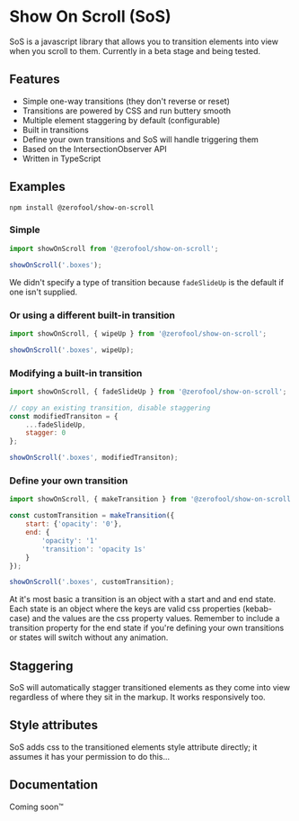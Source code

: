 # Show On Scroll (SoS)

SoS is a javascript library that allows you to transition elements into view when you scroll to them. Currently in a beta stage and being tested.

## Features

- Simple one-way transitions (they don't reverse or reset)
- Transitions are powered by CSS and run buttery smooth
- Multiple element staggering by default (configurable)
- Built in transitions
- Define your own transitions and SoS will handle triggering them
- Based on the IntersectionObserver API
- Written in TypeScript

## Examples

`npm install @zerofool/show-on-scroll`


### Simple
```javascript
import showOnScroll from '@zerofool/show-on-scroll';

showOnScroll('.boxes');
```
We didn't specify a type of transition because `fadeSlideUp` is the default if one isn't supplied.


### Or using a different built-in transition
```javascript
import showOnScroll, { wipeUp } from '@zerofool/show-on-scroll';

showOnScroll('.boxes', wipeUp);
```

### Modifying a built-in transition
```javascript
import showOnScroll, { fadeSlideUp } from '@zerofool/show-on-scroll';

// copy an existing transition, disable staggering
const modifiedTransiton = {
	...fadeSlideUp,
	stagger: 0
};

showOnScroll('.boxes', modifiedTransiton);
```

### Define your own transition
```javascript
import showOnScroll, { makeTransition } from '@zerofool/show-on-scroll';

const customTransition = makeTransition({
	start: {'opacity': '0'},
	end: {
		'opacity': '1'
		'transition': 'opacity 1s'
	}
});

showOnScroll('.boxes', customTransition);
```
At it's most basic a transition is an object with a start and and end state. Each state is an object where the keys are valid css properties (kebab-case) and the values are the css property values. Remember to include a transition property for the end state if you're defining your own transitions or states will switch without any animation.

## Staggering

SoS will automatically stagger transitioned elements as they come into view regardless of where they sit in the markup. It works responsively too.

## Style attributes

SoS adds css to the transitioned elements style attribute directly; it assumes it has your permission to do this...

## Documentation

Coming soon™